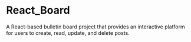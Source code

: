 # React_Board
A React-based bulletin board project that provides an interactive platform for users to create, read, update, and delete posts.
